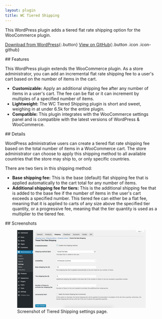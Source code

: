 ```yaml
---
layout: plugin
title: WC Tiered Shipping
---
```


This WordPress plugin adds a tiered flat rate shipping option for the WooCommerce plugin.

[Download from WordPress](https://wordpress.org/plugins/wc-tiered-shipping/){:.button}
[View on GitHub](https://github.com/thatdevgirl/woocommerce-tiered-flat-rate){:.button .icon .icon-github}


<section markdown="1" class="has-background copper" aria-label="Plugin features">
## Features

This WordPress plugin extends the WooCommerce plugin. As a store administrator, you can add an incremental flat rate shipping fee to a user's cart based on the number of items in the cart.

* **Customizable:** Apply an additional shipping fee after any number of items in a user's cart. The fee can be flat or it can increment by multiples of a specified number of items.
* **Lightweight:** The WC Tiered Shipping plugin is short and sweet, weighing in at under 6.5k for the entire plugin.
* **Compatible:** This plugin integrates with the WooCommerce settings panel and is compatible with the latest versions of WordPress & WooCommerce.
</section>

<section markdown="1" aria-label="Details">
## Details

WordPress administrative users can create a tiered flat rate shipping fee based on the total number of items in a WooCommerce cart. The store administrator can choose to apply this shipping method to all available countries that the store may ship to, or only specific countries.

There are two tiers in this shipping method:

* **Base shipping fee:** This is the base (default) flat shipping fee that is applied automatically to the cart total for any number of items.
* **Additional shipping fee for tiers:** This is the additional shipping fee that is added to the base fee if the number of items in the user's cart exceeds a specified number. This tiered fee can either be a flat fee, meaning that it is applied to carts of any size above the specified tier quantity, or a progressive fee, meaning that the tier quantity is used as a multiplier to the tiered fee.
</section>

<section markdown="1" aria-label="Screenshots">
## Screenshots

<div class="plugin-screenshots">
  <figure>
    <img src="/assets/images/wc-tiered-shipping-settings.jpg" alt="">
    <figcaption>Screenshot of Tiered Shipping settings page.</figcaption>
  </figure>
</div>
</section>
